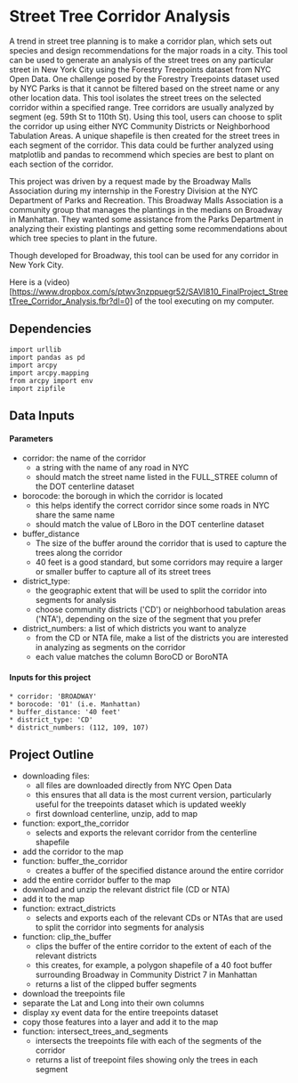 # Street Tree Corridor Analysis
A trend in street tree planning is to make
a corridor plan, which sets out species and design recommendations for the major roads
in a city. This tool can be used to generate an analysis of the street trees on any particular street in New York City using the Forestry Treepoints dataset from NYC Open Data. One challenge posed by the Forestry Treepoints dataset used by NYC Parks is that it cannot be filtered based on the street name or any other location data. This tool isolates the street trees on the selected corridor within a specified range. Tree corridors are usually analyzed by segment (eg. 59th St to 110th St). Using this tool, users can choose to split the corridor up using either NYC Community Districts or Neighborhood Tabulation Areas. A unique shapefile is then created for the street trees in each segment of the corridor. This data could be further analyzed using matplotlib and pandas to recommend which species are best to plant on each section of the corridor.


This project was driven by a request made by the Broadway Malls Association during
my internship in the Forestry Division at the NYC Department of Parks and Recreation.
This Broadway Malls Association is a community group that manages the plantings in the
medians on Broadway in Manhattan. They wanted some assistance from the Parks Department in analyzing
their existing plantings and getting some recommendations about which tree species to plant in the future.

Though developed for Broadway, this tool can be used for any corridor in New York City.

Here is a (video)[https://www.dropbox.com/s/ptwv3nzppuegr52/SAVI810_FinalProject_StreetTree_Corridor_Analysis.fbr?dl=0] of the tool executing on my computer.
## Dependencies
	import urllib
	import pandas as pd
	import arcpy
	import arcpy.mapping
	from arcpy import env
	import zipfile

## Data Inputs
#### Parameters
* corridor: the name of the corridor
	- a string with the name of any road in NYC
	- should match the street name listed in the FULL_STREE column of the DOT centerline dataset
* borocode: the borough in which the corridor is located
	- this helps identify the correct corridor since some roads in NYC share the same name
	- should match the value of LBoro in the DOT centerline dataset
* buffer_distance
	- The size of the buffer around the corridor that is used to capture the trees along the corridor
	- 40 feet is a good standard, but some corridors may require a larger or smaller buffer to capture all of its street trees
* district_type:
	- the geographic extent that will be
	  used to split the corridor into segments for analysis
	- choose community districts ('CD') or neighborhood tabulation areas ('NTA'), depending on the size of the segment that you prefer
* district_numbers: a list of which districts you want to analyze
	- from the CD or NTA file, make a list of the districts you are interested in analyzing as segments on the corridor
	- each value matches the column BoroCD or BoroNTA

#### Inputs for this project
	* corridor: 'BROADWAY'
	* borocode: '01' (i.e. Manhattan)
	* buffer_distance: '40 feet'
	* district_type: 'CD'
	* district_numbers: (112, 109, 107)


## Project Outline
- downloading files:
	- all files are downloaded directly from NYC Open Data
	- this ensures that all data is the most current version, particularly useful for the treepoints dataset which is updated weekly
	- first download centerline, unzip, add to map
- function: export_the_corridor
	- selects and exports the relevant corridor from the centerline shapefile
- add the corridor to the map
- function: buffer_the_corridor
	- creates a buffer of the specified distance around the entire corridor
- add the entire corridor buffer to the map
- download and unzip the relevant district file (CD or NTA)
- add it to the map
- function: extract_districts
	- selects and exports each of the relevant CDs or NTAs that are used to split the corridor into segments for analysis
- function: clip_the_buffer
	- clips the buffer of the entire corridor to the extent of each of the relevant districts
	- this creates, for example, a polygon shapefile of a 40 foot buffer surrounding Broadway in Community District 7 in Manhattan
	- returns a list of the clipped buffer segments
- download the treepoints file
- separate the Lat and Long into their own columns
- display xy event data for the entire treepoints dataset
- copy those features into a layer and add it to the map
- function: intersect_trees_and_segments
	- intersects the treepoints file with each of the segments of the corridor
	- returns a list of treepoint files showing only the trees in each segment
